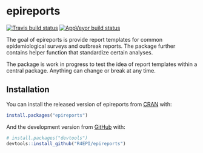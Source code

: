 
<!-- README.md is generated from README.Rmd. Please edit that file -->

# epireports

[![Travis build
status](https://travis-ci.org/R4EPI/epireports.svg?branch=master)](https://travis-ci.org/R4EPI/epireports)
[![AppVeyor build
status](https://ci.appveyor.com/api/projects/status/github/R4EPI/epireports?branch=master&svg=true)](https://ci.appveyor.com/project/R4EPI/epireports)

The goal of epireports is provide report templates for common
epidemiological surveys and outbreak reports. The package further
contains helper function that standardize certain analyses.

The package is work in progress to test the idea of report templates
within a central package. Anything can change or break at any time.

## Installation

You can install the released version of epireports from
[CRAN](https://CRAN.R-project.org) with:

``` r
install.packages("epireports")
```

And the development version from [GitHub](https://github.com/) with:

``` r
# install.packages("devtools")
devtools::install_github("R4EPI/epireports")
```

